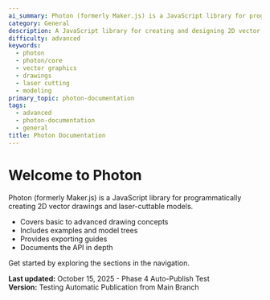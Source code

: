 ```yaml
---
ai_summary: Photon (formerly Maker.js) is a JavaScript library for programmatically creating 2D vector drawings and laser-cuttable models.
category: General
description: A JavaScript library for creating and designing 2D vector graphics, drawings, and laser-cuttable models.
difficulty: advanced
keywords:
  - photon
  - photon/core
  - vector graphics
  - drawings
  - laser cutting
  - modeling
primary_topic: photon-documentation
tags:
  - advanced
  - photon-documentation
  - general
title: Photon Documentation
---
```


# Welcome to Photon

Photon (formerly Maker.js) is a JavaScript library for programmatically creating 2D vector drawings and laser-cuttable models.

- Covers basic to advanced drawing concepts
- Includes examples and model trees
- Provides exporting guides
- Documents the API in depth

Get started by exploring the sections in the navigation.

**Last updated:** October 15, 2025 - Phase 4 Auto-Publish Test  
**Version:** Testing Automatic Publication from Main Branch
